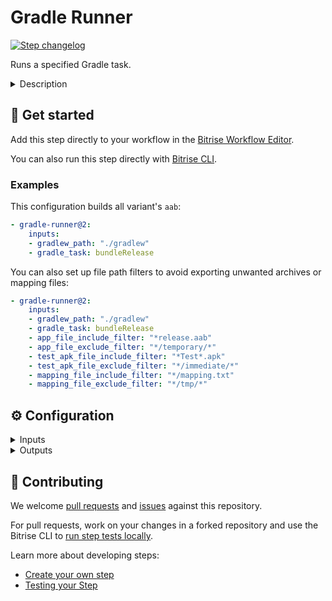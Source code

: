# Gradle Runner

[![Step changelog](https://shields.io/github/v/release/bitrise-io/steps-gradle-runner?include_prereleases&label=changelog&color=blueviolet)](https://github.com/bitrise-io/steps-gradle-runner/releases)

Runs a specified Gradle task.

<details>
<summary>Description</summary>

The Step runs the specified Gradle task and copies the generated APK and AAB files into
the Bitrise Deploy Directory (`$BITRISE_DEPLOY_DIR`). It is capable of doing everything that you can do with Gradle on your own machine.

### Configuring the Step

To use this Step, you need at least two things:

* [Gradle Wrapper](https://docs.gradle.org/current/userguide/gradle_wrapper.html).
* A Gradle task that is correctly configured in your Gradle project.

The Step can run the specified task with the Gradle Wrapper. For the basic configuration:

1. Open the **Config** input group.
1. In the **Gradle task to run** input, add the task you want to run. Without an existing, valid task, the Step will fail.
1. Set the `gradlew` file path: this is the path where the Gradle Wrapper lives in your project. The path should be relative to the project's root.
1. Optionally, you can set a `build.gradle` file for the Step in the **Optional path to the gradle build file to use** input.

To configure exporting an APK or AAB file generated by the Step:

1. Open the **Export config** input group.
1. Filter the files you want the Step to export. You can filter:
   * APK and AAB files.
   * Test APK files.
   * Mapping files.
   Both exclude and include filters can be used. Each filter option can take multiple patterns, with each pattern on its own line in the input field.

### Troubleshooting

If the Step keeps failing because it can't download the dependencies, check the `repositories` section in your `build.gradle` file.
It's possible that one or more of the services listed there are down so we Bitrise can't connect to them to download the dependencies you need.

If you use a `build.gradle` file and get the error `Issue with input: GradleFile does not exist`, check the **Optional path to the gradle build file to use** input.
Remember, the path must be relative to the root of the repository.

### Useful links

* [Gradle Wrapper](https://docs.gradle.org/current/userguide/gradle_wrapper.html)
* [Caching Gradle](https://devcenter.bitrise.io/builds/caching/caching-gradle/)

### Related Steps

* [Generate Gradle Wrapper](https://www.bitrise.io/integrations/steps/generate-gradle-wrapper)
* [Gradle Unit Test](https://www.bitrise.io/integrations/steps/gradle-unit-test)
* [Android Build](https://www.bitrise.io/integrations/steps/android-build)
</details>

## 🧩 Get started

Add this step directly to your workflow in the [Bitrise Workflow Editor](https://devcenter.bitrise.io/steps-and-workflows/steps-and-workflows-index/).

You can also run this step directly with [Bitrise CLI](https://github.com/bitrise-io/bitrise).

### Examples

This configuration builds all variant's `aab`:

```yaml
- gradle-runner@2:
    inputs:
    - gradlew_path: "./gradlew"
    - gradle_task: bundleRelease
```
You can also set up file path filters to avoid exporting unwanted archives or mapping files:

```yaml
- gradle-runner@2:
    inputs:
    - gradlew_path: "./gradlew"
    - gradle_task: bundleRelease
    - app_file_include_filter: "*release.aab"
    - app_file_exclude_filter: "*/temporary/*"
    - test_apk_file_include_filter: "*Test*.apk"
    - test_apk_file_exclude_filter: "*/immediate/*"
    - mapping_file_include_filter: "*/mapping.txt"
    - mapping_file_exclude_filter: "*/tmp/*"
```


## ⚙️ Configuration

<details>
<summary>Inputs</summary>

| Key | Description | Flags | Default |
| --- | --- | --- | --- |
| `gradle_file` | Optional path to the Gradle build file to use. It should be relative to the root of the project.  |  | `$GRADLE_BUILD_FILE_PATH` |
| `gradle_task` | Gradle task to run. You can call `gradle tasks` or `gradle tasks --all` in your Gradle project directory to get the list of available tasks.  | required | `assemble` |
| `gradlew_path` | Using a Gradle Wrapper (gradlew) is required, as the wrapper ensures that the right Gradle version is installed and used for the build. You can find more information about the Gradle Wrapper (gradlew), and about how you can generate one in the official guide at: [https://docs.gradle.org/current/userguide/gradle_wrapper.html](https://docs.gradle.org/current/userguide/gradle_wrapper.html). The path should be relative to the repository root. For example, `./gradlew`, or if it is in a sub directory, `./sub/dir/gradlew`.  | required | `./gradlew` |
| `app_file_include_filter` | The Step will copy the generated APK and AAB files that match this filter into the Bitrise deploy directory. Seperate patterns with a newline. Example: Copy every APK and AAB file: ``` *.apk *.aab ``` Copy every APK file with a filename that contains `release`, like (`./app/build/outputs/apk/app-release-unsigned.apk`): ``` *release*.apk ```  |  | `*.apk *.aab ` |
| `app_file_exclude_filter` | One filter per line. The Step will NOT copy the generated APK and AAB files that match these filters into the Bitrise deploy directory. You can use this filter to avoid moving unaligned and/or unsigned APK and AAB files. If you specify an empty filter, every APK and AAB file (selected by `APK and AAB file include filter`) will be copied. Seperate patterns with a newline. Examples: Do not copy APK files with a filename that contains `unaligned`: ``` *unaligned*.apk ``` Do not copy APK files with a filename that contains `unaligned` and/or `Test`: ``` *unaligned*.apk *Test*.apk ```  |  | `*unaligned.apk *Test*.apk */intermediates/* ` |
| `test_apk_file_include_filter` | The Step will copy the generated apk files that match this filter into the Bitrise deploy directory.  Example: Copy every APK if its filename contains Test, like (./app/build/outputs/apk/app-debug-androidTest-unaligned.apk):  ``` *Test*.apk ```  |  | `*Test*.apk` |
| `test_apk_file_exclude_filter` | One filter per line. The Step will NOT copy the generated apk files that match this filters into the Bitrise deploy directory. You can use this filter to avoid moving unalinged and/or unsigned apk files. If you specify an empty filter, every APK file (selected by `apk_file_include_filter`) will be copied. Example: Do not copy the test APK file if its filename contains `unaligned`: ``` *unaligned*.apk ```  |  |  |
| `mapping_file_include_filter` | The Step will copy the generated mapping files that match this filter into the Bitrise deploy directory. If you specify an empty filter, no mapping files will be copied. Example:  Copy every mapping.txt file: ``` *mapping.txt ```  |  | `*/mapping.txt` |
| `mapping_file_exclude_filter` | The Step will **not** copy the generated mapping files that match this filter into the Bitrise deploy directory. You can use this input to avoid moving a beta mapping file, for example. If you specify an empty filter, every mapping file (selected by `mapping_file_include_filter`) will be copied. Example:  Do not copy any mapping.txt file that is in a `beta` directoy: ``` */beta/mapping.txt ```  |  | `*/tmp/*` |
| `cache_level` | `all` - will cache build-cache and dependencies `only_deps` - will cache dependencies only `none` - won't cache any of the above | required | `only_deps` |
| `gradle_options` | Flags added to the end of the Gradle call. You can use multiple options, separated by a space. Example: `--stacktrace --debug` If `--debug` or `-d` options are set then only the last 20 lines of the raw gradle output will be visible in the build log. The full raw output will be exported to the `$BITRISE_GRADLE_RAW_RESULT_TEXT_PATH` variable and will be added as a build artifact. |  | `--stacktrace` |
</details>

<details>
<summary>Outputs</summary>

| Environment Variable | Description |
| --- | --- |
| `BITRISE_APK_PATH` | This output will include the path of the generated APK file, after filtering based on the filter inputs. If the build generates more than one APK file which fulfills the filter inputs this output will contain the last one's path. |
| `BITRISE_AAB_PATH` | This output will include the path of the generated AAB file, after filtering based on the filter inputs. If the build generates more than one AAB file which fulfills the filter inputs this output will contain the last one's path. |
| `BITRISE_TEST_APK_PATH` | This output will include the path of the generated test APK file, after filtering based on the filter inputs. If the build generates more than one APK file which fulfills the filter inputs this output will contain the last one's path. |
| `BITRISE_APK_PATH_LIST` | This output will include the paths of the generated APK files, after filtering based on the filter inputs. The paths are separated with `\|` character, eg: `app-armeabi-v7a-debug.apk\|app-mips-debug.apk\|app-x86-debug.apk` |
| `BITRISE_AAB_PATH_LIST` | This output will include the paths of the generated AAB files, after filtering based on the filter inputs. The paths are separated with `\|` character, eg: `app.aab\|app2.aab` |
| `BITRISE_MAPPING_PATH` | This output will include the path of the generated mapping.txt. If more than one mapping.txt exist in project this output will contain the last one's path. |
</details>

## 🙋 Contributing

We welcome [pull requests](https://github.com/bitrise-io/steps-gradle-runner/pulls) and [issues](https://github.com/bitrise-io/steps-gradle-runner/issues) against this repository.

For pull requests, work on your changes in a forked repository and use the Bitrise CLI to [run step tests locally](https://devcenter.bitrise.io/bitrise-cli/run-your-first-build/).

Learn more about developing steps:

- [Create your own step](https://devcenter.bitrise.io/contributors/create-your-own-step/)
- [Testing your Step](https://devcenter.bitrise.io/contributors/testing-and-versioning-your-steps/)

